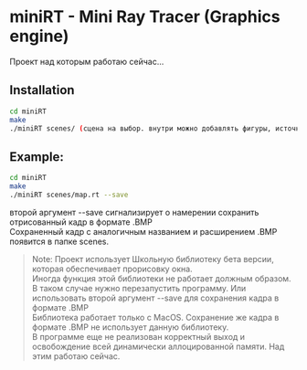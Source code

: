 # miniRT - Mini Ray Tracer (Graphics engine)

Проект над которым работаю сейчас...

## Installation

```sh
cd miniRT
make
./miniRT scenes/ (сцена на выбор. внутри можно добавлять фигуры, источники света или поменять координаты и направление камеры).
```
## Example:

```sh
cd miniRT
make
./miniRT scenes/map.rt --save
```
второй аргумент --save сигнализирует о намерении сохранить отрисованный кадр в формате .BMP <br>
Сохраненный кадр с аналогичным названием и расширением .BMP появится в папке scenes. <br>

> Note: 
> Проект использует Школьную библиотеку бета версии, которая обеспечивает прорисовку окна. <br>
> Иногда функция этой библиотеки не работает должным образом. <br>
> В таком случае нужно перезапустить программу. Или использовать второй аргумент --save для сохранения кадра в формате .BMP<br>
> Библиотека работает только с MacOS. Сохранение же кадра в формате .BMP не использует данную библиотеку. <br>
> В программе еще не реализован корректный выход и освобождение всей динамически аллоцированной памяти. Над этим работаю сейчас.
